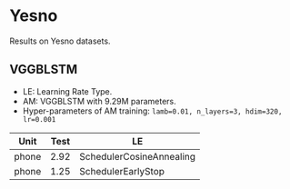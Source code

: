 # Yesno

Results on Yesno datasets.

## VGGBLSTM

* LE: Learning Rate Type.
* AM: VGGBLSTM with 9.29M parameters.
* Hyper-parameters of AM training: `lamb=0.01, n_layers=3, hdim=320, lr=0.001`

| Unit  | Test | LE                          | 
| ----- | ---- | --------------------------- | 
| phone | 2.92 | SchedulerCosineAnnealing    | 
| phone | 1.25 | SchedulerEarlyStop          | 
